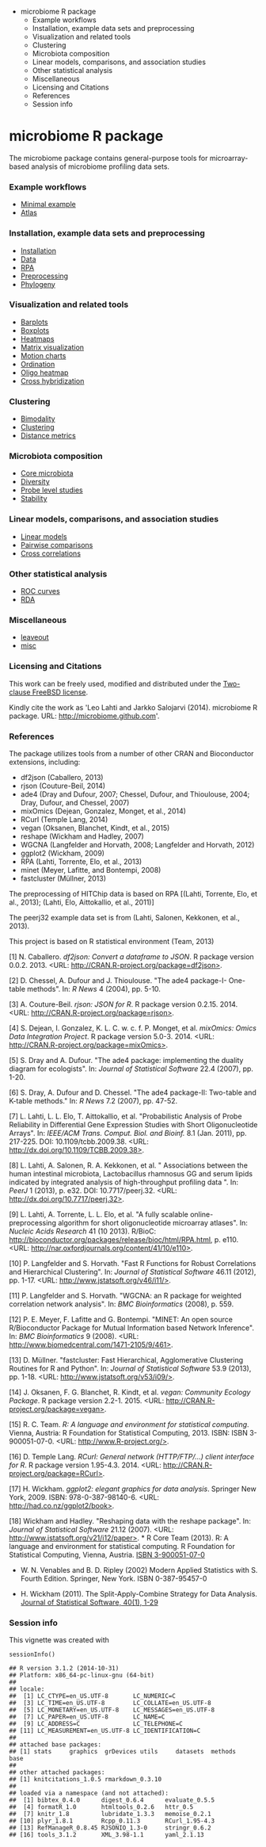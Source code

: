 -   microbiome R package
    -   Example workflows
    -   Installation, example data sets and preprocessing
    -   Visualization and related tools
    -   Clustering
    -   Microbiota composition
    -   Linear models, comparisons, and association studies
    -   Other statistical analysis
    -   Miscellaneous
    -   Licensing and Citations
    -   References
    -   Session info

<!--
  %\VignetteEngine{knitr::rmarkdown}
  %\VignetteIndexEntry{microbiome tutorial}
  %\usepackage[utf8]{inputenc}
-->


microbiome R package
====================

The microbiome package contains general-purpose tools for
microarray-based analysis of microbiome profiling data sets.

### Example workflows

-   [Minimal example](Template.Rmd)
-   [Atlas](Atlas.Rmd)

### Installation, example data sets and preprocessing

-   [Installation](Installation.Rmd)
-   [Data](Data.Rmd)
-   [RPA](RPA.Rmd)
-   [Preprocessing](Preprocessing.Rmd)
-   [Phylogeny](Phylogeny.Rmd)

### Visualization and related tools

-   [Barplots](Barplots.Rmd)
-   [Boxplots](Boxplots.Rmd)
-   [Heatmaps](Heatmap.Rmd)
-   [Matrix visualization](Matrix-visualization.Rmd)
-   [Motion charts](Motionchart.Rmd)
-   [Ordination](Projections.Rmd)
-   [Oligo heatmap](Oligoheatmap.Rmd)
-   [Cross hybridization](Crosshyb.Rmd)

### Clustering

-   [Bimodality](Bimodality.Rmd)
-   [Clustering](Clustering.Rmd)
-   [Distance metrics](Metrics.Rmd)

### Microbiota composition

-   [Core microbiota](Core.Rmd)
-   [Diversity](Diversity.Rmd)
-   [Probe level studies](Probelevel.Rmd)
-   [Stability](Stability.Rmd)

### Linear models, comparisons, and association studies

-   [Linear models](limma.Rmd)
-   [Pairwise comparisons](Comparisons.Rmd)
-   [Cross correlations](Crosscorrelation.Rmd)

### Other statistical analysis

-   [ROC curves](ROC.Rmd)
-   [RDA](RDA.Rmd)

### Miscellaneous

-   [leaveout](leaveout.Rmd)
-   [misc](misc.Rmd)

### Licensing and Citations

This work can be freely used, modified and distributed under the
[Two-clause FreeBSD license](http://en.wikipedia.org/wiki/BSD_licenses).

Kindly cite the work as 'Leo Lahti and Jarkko Salojarvi (2014).
microbiome R package. URL: <http://microbiome.github.com>'.

### References

The package utilizes tools from a number of other CRAN and Bioconductor
extensions, including:

-   df2json (Caballero, 2013)
-   rjson (Couture-Beil, 2014)
-   ade4 (Dray and Dufour, 2007; Chessel, Dufour, and Thioulouse, 2004;
    Dray, Dufour, and Chessel, 2007)
-   mixOmics (Dejean, Gonzalez, Monget, et al., 2014)
-   RCurl (Temple Lang, 2014)
-   vegan (Oksanen, Blanchet, Kindt, et al., 2015)
-   reshape (Wickham and Hadley, 2007)
-   WGCNA (Langfelder and Horvath, 2008; Langfelder and Horvath, 2012)
-   ggplot2 (Wickham, 2009)
-   RPA (Lahti, Torrente, Elo, et al., 2013)
-   minet (Meyer, Lafitte, and Bontempi, 2008)
-   fastcluster (Müllner, 2013)

The preprocessing of HITChip data is based on RPA [(Lahti, Torrente,
Elo, et al., 2013); (Lahti, Elo, Aittokallio, et al., 2011)]

The peerj32 example data set is from (Lahti, Salonen, Kekkonen, et al.,
2013).

This project is based on R statistical environment (Team, 2013)

[1] N. Caballero. *df2json: Convert a dataframe to JSON*. R package
version 0.0.2. 2013. <URL:
http://CRAN.R-project.org/package=df2json>.

[2] D. Chessel, A. Dufour and J. Thioulouse. "The ade4 package-I-
One-table methods". In: *R News* 4 (2004), pp. 5-10.

[3] A. Couture-Beil. *rjson: JSON for R*. R package version 0.2.15.
2014. <URL: http://CRAN.R-project.org/package=rjson>.

[4] S. Dejean, I. Gonzalez, K. L. C. w. c. f. P. Monget, et al.
*mixOmics: Omics Data Integration Project*. R package version 5.0-3.
2014. <URL: http://CRAN.R-project.org/package=mixOmics>.

[5] S. Dray and A. Dufour. "The ade4 package: implementing the duality
diagram for ecologists". In: *Journal of Statistical Software* 22.4
(2007), pp. 1-20.

[6] S. Dray, A. Dufour and D. Chessel. "The ade4 package-II: Two-table
and K-table methods." In: *R News* 7.2 (2007), pp. 47-52.

[7] L. Lahti, L. L. Elo, T. Aittokallio, et al. "Probabilistic Analysis
of Probe Reliability in Differential Gene Expression Studies with Short
Oligonucleotide Arrays". In: *IEEE/ACM Trans. Comput. Biol. and Bioinf.*
8.1 (Jan. 2011), pp. 217-225. DOI: 10.1109/tcbb.2009.38. <URL:
http://dx.doi.org/10.1109/TCBB.2009.38>.

[8] L. Lahti, A. Salonen, R. A. Kekkonen, et al. " Associations between
the human intestinal microbiota, Lactobacillus rhamnosus GG and serum
lipids indicated by integrated analysis of high-throughput profiling
data ". In: *PeerJ* 1 (2013), p. e32. DOI: 10.7717/peerj.32.
<URL: http://dx.doi.org/10.7717/peerj.32>.

[9] L. Lahti, A. Torrente, L. L. Elo, et al. "A fully scalable
online-preprocessing algorithm for short oligonucleotide microarray
atlases". In: *Nucleic Acids Research* 41 (10 2013). R/BioC:
<http://bioconductor.org/packages/release/bioc/html/RPA.html>, p. e110.
<URL: http://nar.oxfordjournals.org/content/41/10/e110>.

[10] P. Langfelder and S. Horvath. "Fast R Functions for Robust
Correlations and Hierarchical Clustering". In: *Journal of Statistical
Software* 46.11 (2012), pp. 1-17. <URL:
http://www.jstatsoft.org/v46/i11/>.

[11] P. Langfelder and S. Horvath. "WGCNA: an R package for weighted
correlation network analysis". In: *BMC Bioinformatics* (2008), p. 559.

[12] P. E. Meyer, F. Lafitte and G. Bontempi. "MINET: An open source
R/Bioconductor Package for Mutual Information based Network Inference".
In: *BMC Bioinformatics* 9 (2008). <URL:
http://www.biomedcentral.com/1471-2105/9/461>.

[13] D. Müllner. "fastcluster: Fast Hierarchical, Agglomerative
Clustering Routines for R and Python". In: *Journal of Statistical
Software* 53.9 (2013), pp. 1-18. <URL:
http://www.jstatsoft.org/v53/i09/>.

[14] J. Oksanen, F. G. Blanchet, R. Kindt, et al. *vegan: Community
Ecology Package*. R package version 2.2-1. 2015. <URL:
http://CRAN.R-project.org/package=vegan>.

[15] R. C. Team. *R: A language and environment for statistical
computing*. Vienna, Austria: R Foundation for Statistical Computing,
2013. ISBN: ISBN 3-900051-07-0. <URL:
http://www.R-project.org/>.

[16] D. Temple Lang. *RCurl: General network (HTTP/FTP/...) client
interface for R*. R package version 1.95-4.3. 2014. <URL:
http://CRAN.R-project.org/package=RCurl>.

[17] H. Wickham. *ggplot2: elegant graphics for data analysis*. Springer
New York, 2009. ISBN: 978-0-387-98140-6. <URL:
http://had.co.nz/ggplot2/book>.

[18] Wickham and Hadley. "Reshaping data with the reshape package". In:
*Journal of Statistical Software* 21.12 (2007).
<URL: http://www.jstatsoft.org/v21/i12/paper>. \* R Core Team (2013). R:
A language and environment for statistical computing. R Foundation for
Statistical Computing, Vienna, Austria. [ISBN
3-900051-07-0](http://www.R-project.org/)

-   W. N. Venables and B. D. Ripley (2002) Modern Applied Statistics
    with S. Fourth Edition. Springer, New York. ISBN 0-387-95457-0

-   H. Wickham (2011). The Split-Apply-Combine Strategy for Data
    Analysis. [Journal of Statistical Software, 40(1),
    1-29](http://www.jstatsoft.org/v40/i01/)

### Session info

This vignette was created with

    sessionInfo()

    ## R version 3.1.2 (2014-10-31)
    ## Platform: x86_64-pc-linux-gnu (64-bit)
    ## 
    ## locale:
    ##  [1] LC_CTYPE=en_US.UTF-8       LC_NUMERIC=C              
    ##  [3] LC_TIME=en_US.UTF-8        LC_COLLATE=en_US.UTF-8    
    ##  [5] LC_MONETARY=en_US.UTF-8    LC_MESSAGES=en_US.UTF-8   
    ##  [7] LC_PAPER=en_US.UTF-8       LC_NAME=C                 
    ##  [9] LC_ADDRESS=C               LC_TELEPHONE=C            
    ## [11] LC_MEASUREMENT=en_US.UTF-8 LC_IDENTIFICATION=C       
    ## 
    ## attached base packages:
    ## [1] stats     graphics  grDevices utils     datasets  methods   base     
    ## 
    ## other attached packages:
    ## [1] knitcitations_1.0.5 rmarkdown_0.3.10   
    ## 
    ## loaded via a namespace (and not attached):
    ##  [1] bibtex_0.4.0      digest_0.6.4      evaluate_0.5.5   
    ##  [4] formatR_1.0       htmltools_0.2.6   httr_0.5         
    ##  [7] knitr_1.8         lubridate_1.3.3   memoise_0.2.1    
    ## [10] plyr_1.8.1        Rcpp_0.11.3       RCurl_1.95-4.3   
    ## [13] RefManageR_0.8.45 RJSONIO_1.3-0     stringr_0.6.2    
    ## [16] tools_3.1.2       XML_3.98-1.1      yaml_2.1.13
